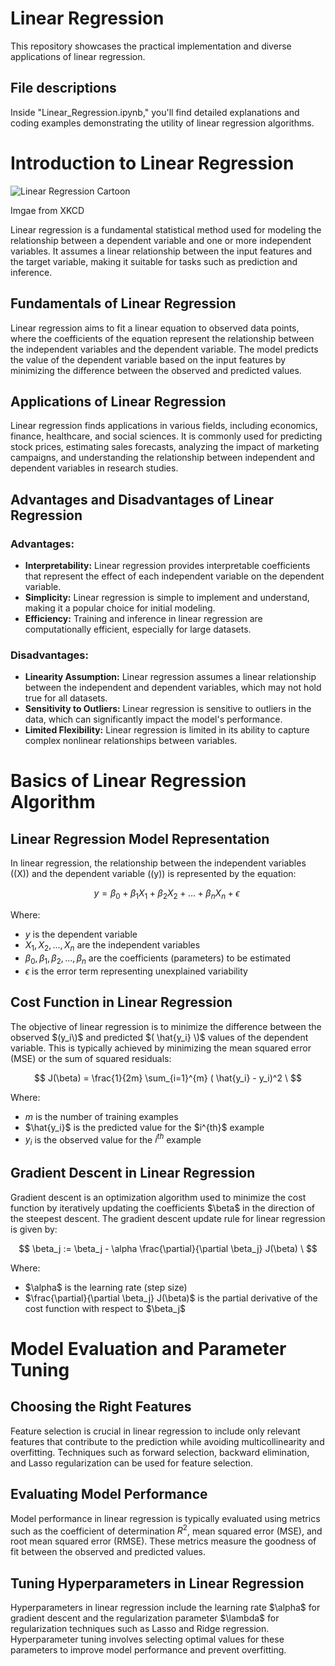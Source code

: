 # Linear Regression

This repository showcases the practical implementation and diverse applications of linear regression.

## File descriptions
Inside "Linear_Regression.ipynb," you'll find detailed explanations and coding examples demonstrating the utility of linear regression algorithms.

# Introduction to Linear Regression

![Linear Regression Cartoon](https://imgs.xkcd.com/comics/linear_regression_2x.png)

Imgae from XKCD

Linear regression is a fundamental statistical method used for modeling the relationship between a dependent variable and one or more independent variables. It assumes a linear relationship between the input features and the target variable, making it suitable for tasks such as prediction and inference.

## Fundamentals of Linear Regression

Linear regression aims to fit a linear equation to observed data points, where the coefficients of the equation represent the relationship between the independent variables and the dependent variable. The model predicts the value of the dependent variable based on the input features by minimizing the difference between the observed and predicted values.

## Applications of Linear Regression

Linear regression finds applications in various fields, including economics, finance, healthcare, and social sciences. It is commonly used for predicting stock prices, estimating sales forecasts, analyzing the impact of marketing campaigns, and understanding the relationship between independent and dependent variables in research studies.

## Advantages and Disadvantages of Linear Regression

### Advantages:

- **Interpretability:** Linear regression provides interpretable coefficients that represent the effect of each independent variable on the dependent variable.
- **Simplicity:** Linear regression is simple to implement and understand, making it a popular choice for initial modeling.
- **Efficiency:** Training and inference in linear regression are computationally efficient, especially for large datasets.

### Disadvantages:

- **Linearity Assumption:** Linear regression assumes a linear relationship between the independent and dependent variables, which may not hold true for all datasets.
- **Sensitivity to Outliers:** Linear regression is sensitive to outliers in the data, which can significantly impact the model's performance.
- **Limited Flexibility:** Linear regression is limited in its ability to capture complex nonlinear relationships between variables.

# Basics of Linear Regression Algorithm

## Linear Regression Model Representation

In linear regression, the relationship between the independent variables (\(X\)) and the dependent variable (\(y\)) is represented by the equation:

$$
y = \beta_0 + \beta_1X_1 + \beta_2X_2 + ... + \beta_nX_n + \epsilon \
$$

Where:
- $y$ is the dependent variable
- $X_1, X_2, ..., X_n$ are the independent variables
- $\beta_0, \beta_1, \beta_2, ..., \beta_n$ are the coefficients (parameters) to be estimated
- $\epsilon$ is the error term representing unexplained variability

## Cost Function in Linear Regression

The objective of linear regression is to minimize the difference between the observed $(y_i\)$ and predicted $( \hat{y_i} \)$ values of the dependent variable. This is typically achieved by minimizing the mean squared error (MSE) or the sum of squared residuals:

$$
J(\beta) = \frac{1}{2m} \sum_{i=1}^{m} ( \hat{y_i} - y_i)^2 \
$$

Where:
- $m$ is the number of training examples
- $\hat{y_i}$ is the predicted value for the $i^{th}\$ example
- $y_i$ is the observed value for the $i^{th}$ example

## Gradient Descent in Linear Regression

Gradient descent is an optimization algorithm used to minimize the cost function by iteratively updating the coefficients $\beta\$ in the direction of the steepest descent. The gradient descent update rule for linear regression is given by:

$$
\beta_j := \beta_j - \alpha \frac{\partial}{\partial \beta_j} J(\beta) \
$$

Where:
- $\alpha\$ is the learning rate (step size)
- $\frac{\partial}{\partial \beta_j} J(\beta)\$ is the partial derivative of the cost function with respect to $\beta_j\$

# Model Evaluation and Parameter Tuning

## Choosing the Right Features

Feature selection is crucial in linear regression to include only relevant features that contribute to the prediction while avoiding multicollinearity and overfitting. Techniques such as forward selection, backward elimination, and Lasso regularization can be used for feature selection.

## Evaluating Model Performance

Model performance in linear regression is typically evaluated using metrics such as the coefficient of determination $R^2$, mean squared error (MSE), and root mean squared error (RMSE). These metrics measure the goodness of fit between the observed and predicted values.

## Tuning Hyperparameters in Linear Regression

Hyperparameters in linear regression include the learning rate $\alpha\$ for gradient descent and the regularization parameter $\lambda\$ for regularization techniques such as Lasso and Ridge regression. Hyperparameter tuning involves selecting optimal values for these parameters to improve model performance and prevent overfitting.


